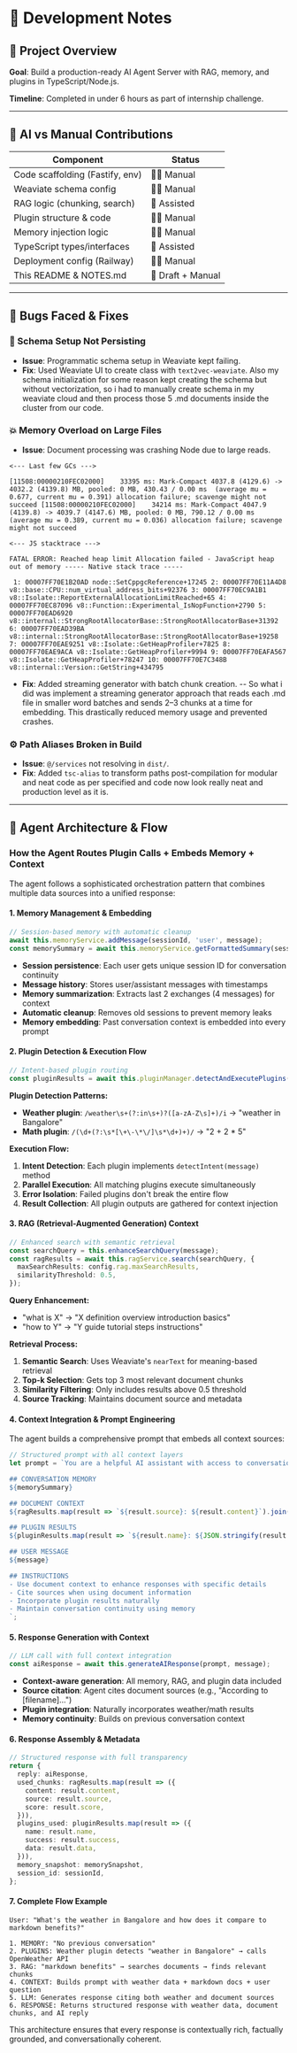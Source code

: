 # 📝 Development Notes

## 🎯 Project Overview

**Goal**: Build a production-ready AI Agent Server with RAG, memory, and plugins in TypeScript/Node.js.

**Timeline**: Completed in under 6 hours as part of internship challenge.

---

## 🤖 AI vs Manual Contributions

| Component                         | Status           |
|----------------------------------|------------------|
| Code scaffolding (Fastify, env)  | 👨‍💻 Manual        |
| Weaviate schema config           | 👨‍💻 Manual        |
| RAG logic (chunking, search)     | 🤖 Assisted       |
| Plugin structure & code          | 👨‍💻 Manual        |
| Memory injection logic           | 👨‍💻 Manual        |
| TypeScript types/interfaces      | 🤖 Assisted       |
| Deployment config (Railway)      | 👨‍💻 Manual        |
| This README & NOTES.md           | 🤖 Draft + Manual |

---

## 🐛 Bugs Faced & Fixes

### 🧩 Schema Setup Not Persisting
- **Issue**: Programmatic schema setup in Weaviate kept failing.
- **Fix**: Used Weaviate UI to create class with `text2vec-weaviate`. Also my schema initialization for some reason kept creating the schema but without vectorization, so i had to manually create schema in my weaviate cloud and then process those 5 .md documents inside the cluster from our code.

### 💥 Memory Overload on Large Files
- **Issue**: Document processing was crashing Node due to large reads.

`<--- Last few GCs --->`

`[11508:00000210FEC02000]    33395 ms: Mark-Compact 4037.8 (4129.6) -> 4032.2 (4139.8) MB, pooled: 0 MB, 430.43 / 0.00 ms  (average mu = 0.677, current mu = 0.391) allocation failure; scavenge might not succeed
[11508:00000210FEC02000]    34214 ms: Mark-Compact 4047.9 (4139.8) -> 4039.7 (4147.6) MB, pooled: 0 MB, 790.12 / 0.00 ms  (average mu = 0.389, current mu = 0.036) allocation failure; scavenge might not succeed`


`<--- JS stacktrace --->`

`FATAL ERROR: Reached heap limit Allocation failed - JavaScript heap out of memory
----- Native stack trace -----`

` 1: 00007FF70E1B20AD node::SetCppgcReference+17245
 2: 00007FF70E11A4D8 v8::base::CPU::num_virtual_address_bits+92376
 3: 00007FF70EC9A1B1 v8::Isolate::ReportExternalAllocationLimitReached+65
 4: 00007FF70EC87096 v8::Function::Experimental_IsNopFunction+2790
 5: 00007FF70EAD6920 v8::internal::StrongRootAllocatorBase::StrongRootAllocatorBase+31392
 6: 00007FF70EAD39BA v8::internal::StrongRootAllocatorBase::StrongRootAllocatorBase+19258
 7: 00007FF70EAE9251 v8::Isolate::GetHeapProfiler+7825
 8: 00007FF70EAE9ACA v8::Isolate::GetHeapProfiler+9994
 9: 00007FF70EAFA567 v8::Isolate::GetHeapProfiler+78247
10: 00007FF70E7C348B v8::internal::Version::GetString+434795`

- **Fix**: Added streaming generator with batch chunk creation. -- So what i did was implement a streaming generator approach that reads each .md file in smaller word batches and sends 2–3 chunks at a time for embedding. This drastically reduced memory usage and prevented crashes.

### ⚙️ Path Aliases Broken in Build
- **Issue**: `@/services` not resolving in `dist/`.
- **Fix**: Added `tsc-alias` to transform paths post-compilation for modular and neat code as per specified and code now look really neat and production level as it is.

---

## 🧠 Agent Architecture & Flow

### How the Agent Routes Plugin Calls + Embeds Memory + Context

The agent follows a sophisticated orchestration pattern that combines multiple data sources into a unified response:

#### 1. **Memory Management & Embedding**
```typescript
// Session-based memory with automatic cleanup
await this.memoryService.addMessage(sessionId, 'user', message);
const memorySummary = await this.memoryService.getFormattedSummary(sessionId);
```
- **Session persistence**: Each user gets unique session ID for conversation continuity
- **Message history**: Stores user/assistant messages with timestamps
- **Memory summarization**: Extracts last 2 exchanges (4 messages) for context
- **Automatic cleanup**: Removes old sessions to prevent memory leaks
- **Memory embedding**: Past conversation context is embedded into every prompt

#### 2. **Plugin Detection & Execution Flow**
```typescript
// Intent-based plugin routing
const pluginResults = await this.pluginManager.detectAndExecutePlugins(message);
```
**Plugin Detection Patterns:**
- **Weather plugin**: `/weather\s+(?:in\s+)?([a-zA-Z\s]+)/i` → "weather in Bangalore"
- **Math plugin**: `/(\d+(?:\s*[\+\-\*\/]\s*\d+)+)/` → "2 + 2 * 5"

**Execution Flow:**
1. **Intent Detection**: Each plugin implements `detectIntent(message)` method
2. **Parallel Execution**: All matching plugins execute simultaneously
3. **Error Isolation**: Failed plugins don't break the entire flow
4. **Result Collection**: All plugin outputs are gathered for context injection

#### 3. **RAG (Retrieval-Augmented Generation) Context**
```typescript
// Enhanced search with semantic retrieval
const searchQuery = this.enhanceSearchQuery(message);
const ragResults = await this.ragService.search(searchQuery, {
  maxSearchResults: config.rag.maxSearchResults,
  similarityThreshold: 0.5,
});
```
**Query Enhancement:**
- "what is X" → "X definition overview introduction basics"
- "how to Y" → "Y guide tutorial steps instructions"

**Retrieval Process:**
1. **Semantic Search**: Uses Weaviate's `nearText` for meaning-based retrieval
2. **Top-k Selection**: Gets top 3 most relevant document chunks
3. **Similarity Filtering**: Only includes results above 0.5 threshold
4. **Source Tracking**: Maintains document source and metadata

#### 4. **Context Integration & Prompt Engineering**
The agent builds a comprehensive prompt that embeds all context sources:

```typescript
// Structured prompt with all context layers
let prompt = `You are a helpful AI assistant with access to conversation memory, document knowledge, and plugin capabilities.

## CONVERSATION MEMORY
${memorySummary}

## DOCUMENT CONTEXT
${ragResults.map(result => `${result.source}: ${result.content}`).join('\n')}

## PLUGIN RESULTS
${pluginResults.map(result => `${result.name}: ${JSON.stringify(result.data)}`).join('\n')}

## USER MESSAGE
${message}

## INSTRUCTIONS
- Use document context to enhance responses with specific details
- Cite sources when using document information
- Incorporate plugin results naturally
- Maintain conversation continuity using memory
`;
```

#### 5. **Response Generation with Context**
```typescript
// LLM call with full context integration
const aiResponse = await this.generateAIResponse(prompt, message);
```
- **Context-aware generation**: All memory, RAG, and plugin data included
- **Source citation**: Agent cites document sources (e.g., "According to [filename]...")
- **Plugin integration**: Naturally incorporates weather/math results
- **Memory continuity**: Builds on previous conversation context

#### 6. **Response Assembly & Metadata**
```typescript
// Structured response with full transparency
return {
  reply: aiResponse,
  used_chunks: ragResults.map(result => ({
    content: result.content,
    source: result.source,
    score: result.score,
  })),
  plugins_used: pluginResults.map(result => ({
    name: result.name,
    success: result.success,
    data: result.data,
  })),
  memory_snapshot: memorySnapshot,
  session_id: sessionId,
};
```

#### 7. **Complete Flow Example**
```
User: "What's the weather in Bangalore and how does it compare to markdown benefits?"

1. MEMORY: "No previous conversation"
2. PLUGINS: Weather plugin detects "weather in Bangalore" → calls OpenWeather API
3. RAG: "markdown benefits" → searches documents → finds relevant chunks
4. CONTEXT: Builds prompt with weather data + markdown docs + user question
5. LLM: Generates response citing both weather and document sources
6. RESPONSE: Returns structured response with weather data, document chunks, and AI reply
```

This architecture ensures that every response is contextually rich, factually grounded, and conversationally coherent.